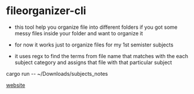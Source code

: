# fileorganizer-cli

* this tool help you organize file into different folders if you got some messy files inside your folder and want to organize it
  
* for now it works just to organize files for my 1st semister subjects
  
* it uses regx to find the terms from file name that matches with the each subject category and assigns that file with that particular subject


cargo run -- ~/Downloads/subjects_notes

[website](https://thapadipenra.github.io/fileorganizer-web)
